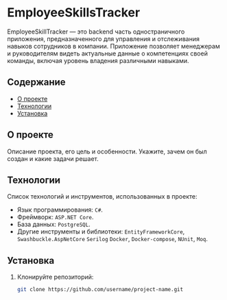 # EmployeeSkillsTracker

EmployeeSkillTracker — это backend часть одностраничного приложения, предназначенного для управления и отслеживания навыков сотрудников в компании. Приложение позволяет менеджерам и руководителям видеть актуальные данные о компетенциях своей команды, включая уровень владения различными навыками.

## Содержание

- [О проекте](#О-проекте)
- [Технологии](#Технологии)
- [Установка](#Установка)

## О проекте

Описание проекта, его цель и особенности. Укажите, зачем он был создан и какие задачи решает.

## Технологии

Список технологий и инструментов, использованных в проекте:

- Язык программирования: `C#`.
- Фреймворк: `ASP.NET Core`.
- База данных: `PostgreSQL`.
- Другие инструменты и библиотеки: `EntityFrameworkCore`, `Swashbuckle.AspNetCore` `Serilog` `Docker`, `Docker-compose`, `NUnit`, `Moq`.

## Установка

1. Клонируйте репозиторий:
   ```bash
   git clone https://github.com/username/project-name.git
   ```